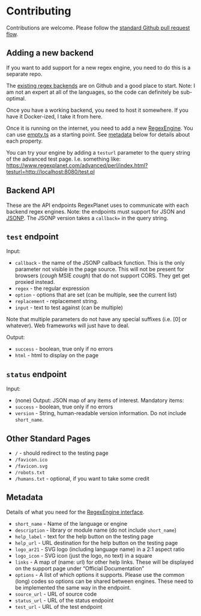 # Contributing

Contributions are welcome.  Please follow the [standard Github pull request flow](https://docs.github.com/en/get-started/using-github/github-flow).


## Adding a new backend

If you want to add support for a new regex engine, you need to do this is a separate repo.

The [existing regex backends](https://github.com/regexplanet) are on Github and a good place to start.  Note: I am not an expert at all of the languages, so the code can definitely be sub-optimal.

Once you have a working backend, you need to host it somewhere.  If you have it Docker-ized, I take it from here.

Once it is running on the internet, you need to add a new [RegexEngine](https://github.com/regexplanet/regexplanet-next/tree/main/src/engines/RegexEngine.ts).  You can use [empty.ts](https://github.com/regexplanet/regexplanet-next/blob/main/src/engines/empty.ts) as a starting point.  See [metadata](#metadata) below for details about each property.

You can try your engine by adding a `testurl` parameter to the query string of the advanced test page. I.e. something like:
https://www.regexplanet.com/advanced/perl/index.html?testurl=http://localhost:8080/test.pl


## Backend API

These are the API endpoints RegexPlanet uses to communicate with each backend regex engines.
Note: the endpoints must support for JSON and [JSONP](https://en.wikipedia.org/wiki/JSONP).  The JSONP version takes a `callback=` in the query string.


## `test` endpoint

Input:
* `callback` - the name of the JSONP callback function. This is the only parameter not visible in the page source. This will not be present for browsers (*cough* MSIE *cough*) that do not support CORS. They get get proxied instead.
* `regex` - the regular expression
* `option` - options that are set (can be multiple, see the current list)
* `replacement` - replacement string.
* `input` - text to test against (can be multiple)

Note that multiple parameters do not have any special suffixes (i.e. [0] or whatever). Web frameworks will just have to deal.

Output:
* `success` - boolean, true only if no errors
* `html` - html to display on the page

## `status` endpoint

Input:
* (none)
Output:
JSON map of any items of interest. Mandatory items:
* `success` - boolean, true only if no errors
* `version` - String, human-readable version information.  Do not include `short_name`.

## Other Standard Pages

* `/` - should redirect to the testing page
* `/favicon.ico`
* `/favicon.svg`
* `/robots.txt`
* `/humans.txt` - optional, if you want to take some credit

## Metadata

Details of what you need for the [RegexEngine interface](https://github.com/regexplanet/regexplanet-next/tree/main/src/engines/RegexEngine.ts).

- `short_name` - Name of the language or engine
- `description` - library or module name (do not include `short_name`)
- `help_label` - text for the help button on the testing page
- `help_url` - URL destination for the help button on the testing page
- `logo_ar21` - SVG logo (including language name) in a 2:1 aspect ratio
- `logo_icon` - SVG icon (just the logo, no text) in a square
- `links` - A map of (name: url) for other help links. These will be displayed on the support page under “Official Documentation”
- `options` - A list of which options it supports. Please use the common (long) codes so options can be shared between engines.  These need to be implemented the same way in the endpoint.
- `source_url` - URL of source code
- `status_url` - URL of the status endpoint
- `test_url` - URL of the test endpoint
